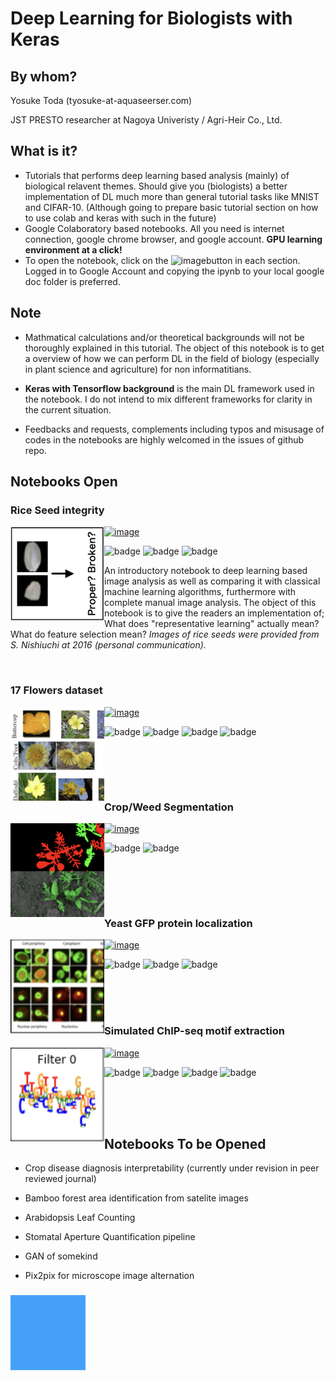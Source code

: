 # Deep Learning for Biologists with Keras



## By whom?

Yosuke Toda (tyosuke-at-aquaseerser.com)

JST PRESTO researcher at Nagoya Univeristy /  Agri-Heir Co., Ltd.



## What is it?

- Tutorials that performs deep learning based analysis  (mainly) of biological relavent themes. Should give you (biologists) a better implementation of DL much more than general tutorial tasks like MNIST and CIFAR-10. (Although going to prepare basic tutorial section on how to use colab and keras with such in the future)
- Google Colaboratory based notebooks. All you need is internet connection, google chrome browser, and google account. **GPU learning environment at a click!**
- To open the notebook, click on the ![image](https://colab.research.google.com/assets/colab-badge.svg)button in each section. Logged in to Google Account and copying the ipynb to your local google doc folder is preferred.

## Note

- Mathmatical calculations and/or theoretical backgrounds will not be thoroughly explained in this tutorial. The object of this notebook is to get a overview of how we can perform DL in the field of biology (especially in plant science and agriculture) for non informatitians.

- **Keras with Tensorflow background** is the main DL framework used in the notebook. I do not intend to mix different frameworks for clarity in the current situation.
- Feedbacks and requests, complements including typos and misusage of codes in the notebooks are highly welcomed in the issues of github repo.



## Notebooks Open

### Rice Seed integrity

<img src = "assets/image-20190115201428173.png" width="150" ALIGN="left" /> [![image](https://colab.research.google.com/assets/colab-badge.svg)](https://colab.research.google.com/github/totti0223/deep_learning_for_biologists_with_keras/blob/master/notebooks/rice_seed_classification.ipynb) <br>

![badge](https://img.shields.io/badge/type-classification-blue.svg) ![badge](https://img.shields.io/badge/tag-CNN-green.svg) ![badge](https://img.shields.io/badge/tag-comparison_with_classical_ML-green.svg)

An introductory notebook to deep learning based image analysis as well as comparing it  with classical machine learning algorithms, furthermore with complete manual image analysis. The object of this notebook is to give the readers an implementation of; What does "representative learning" actually mean? What do feature selection mean? *Images of rice seeds were provided from S. Nishiuchi at 2016 (personal communication).*

<br>

### 17 Flowers dataset 

<img src = "assets/image-20190115201017711.png" width="150" ALIGN="left" />   [![image](https://colab.research.google.com/assets/colab-badge.svg)](https://colab.research.google.com/github/totti0223/deep_learning_for_biologists_with_keras/blob/master/notebooks/flower_image_classification.ipynb) <br>

![badge](https://img.shields.io/badge/type-classification-blue.svg) ![badge](https://img.shields.io/badge/tag-CNN-green.svg)  ![badge](https://img.shields.io/badge/tag-Transfer_Learning-green.svg) ![badge](https://img.shields.io/badge/tag-Fine_Tuning-green.svg)

<br><br>

<br>

### Crop/Weed Segmentation

<img src = "assets/image-20190115201227438.png" width="150" ALIGN="left" />  [![image](https://colab.research.google.com/assets/colab-badge.svg)](https://colab.research.google.com/github/totti0223/deep_learning_for_biologists_with_keras/blob/master/notebooks/crop_weed_semantic_segmentation.ipynb) <br>

![badge](https://img.shields.io/badge/type-segmentation-blue.svg) ![badge](https://img.shields.io/badge/tag-UNet-green.svg)

<br><br>

<br>

### Yeast GFP protein localization

<img src = "assets/image-20190115201711326.png" height="150px" ALIGN="left" /> [![image](https://colab.research.google.com/assets/colab-badge.svg)](https://colab.research.google.com/github/totti0223/deep_learning_for_biologists_with_keras/blob/master/notebooks/yeast_GFP_localization_classification.ipynb) <br>

![badge](https://img.shields.io/badge/type-classification-blue.svg) ![badge](https://img.shields.io/badge/tag-CNN-green.svg) ![badge](https://img.shields.io/badge/tag-Pandas_Dataframe_yielding-green.svg)

<br>

<br>

<br>

### Simulated ChIP-seq motif extraction

<img src = "assets/image-20190115202731524.png" height="150px" ALIGN="left" /> [![image](https://colab.research.google.com/assets/colab-badge.svg)](https://colab.research.google.com/github/totti0223/deep_learning_for_biologists_with_keras/blob/master/notebooks/dna_simulated_chip.ipynb) <br>

![badge](https://img.shields.io/badge/type-classification-blue.svg) ![badge](https://img.shields.io/badge/tag-CNN-green.svg) ![badge](https://img.shields.io/badge/tag-basics_of_handling_DNA_in_DL-green.svg) ![badge](https://img.shields.io/badge/tag-simple_visualization_of_DL_decision-green.svg)

<br>

<br>

<br>

## Notebooks To be Opened

- Crop disease diagnosis interpretability (currently under revision in peer reviewed journal)

- Bamboo forest area identification from satelite images

- Arabidopsis Leaf Counting

- Stomatal Aperture Quantification pipeline

- GAN of somekind

- Pix2pix for microscope image alternation

  

### <img src = "assets/image-20190115144920126.png" height="120px" ALIGN="left" />